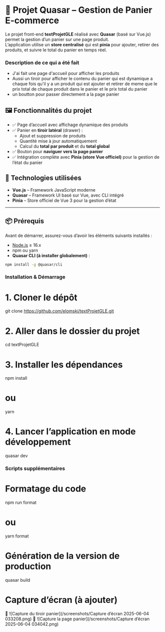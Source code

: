 # 🛒 Projet Quasar – Gestion de Panier E-commerce

Le projet front-end **textProjetGLE** réalisé avec **Quasar** (basé sur Vue.js) permet la gestion d’un panier sur une page produit.  
L’application utilise un **store centralisé** qui est **pinia** pour ajouter, retirer des produits, et suivre le total du panier en temps réel.


### Description de ce qui a été fait
- J'ai fait une page d'accueil pour afficher les produits 
- Aussi un tiroir pour afficher le contenu du panier qui est dynamique a chaque fois qu'il y a un produit qui est ajouter et retirer de meme que le prix total de chaque produit dans le panier et le prix total du panier
- un boutton pour passer directement a la page panier


## 🖼️ Fonctionnalités du projet

- ✅ Page d’accueil avec affichage dynamique des produits
- ✅ Panier en **tiroir latéral** (drawer) :
  - Ajout et suppression de produits
  - Quantité mise à jour automatiquement
  - Calcul du **total par produit** et du **total global**
- ✅ Bouton pour **naviguer vers la page panier**
- ✅ Intégration complète avec **Pinia (store Vue officiel)** pour la gestion de l’état du panier

## 🧰 Technologies utilisées

- **Vue.js** – Framework JavaScript moderne
- **Quasar** – Framework UI basé sur Vue, avec CLI intégré
- **Pinia** – Store officiel de Vue 3 pour la gestion d’état

---

## 📦 Prérequis

Avant de démarrer, assurez-vous d’avoir les éléments suivants installés :

- [Node.js](https://nodejs.org/) ≥ 16.x
- npm ou yarn
- **Quasar CLI (à installer globalement)** :

```bash
npm install -g @quasar/cli

```

### Installation & Démarrage

# 1. Cloner le dépôt
git clone https://github.com/elomski/textProjetGLE.git

# 2. Aller dans le dossier du projet
cd textProjetGLE

# 3. Installer les dépendances
npm install
# ou
yarn

# 4. Lancer l’application en mode développement
quasar dev

### Scripts supplémentaires

# Formatage du code
npm run format
# ou
yarn format

# Génération de la version de production
quasar build

# Capture d’écran (à ajouter)

📸 ![Capture du tiroir panier](/screenshots/Capture d’écran 2025-06-04 033208.png)
📸 ![Capture la page panier](/screenshots/Capture d’écran 2025-06-04 034042.png)

